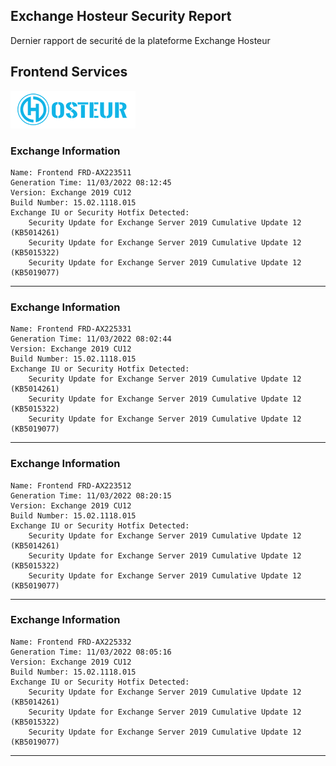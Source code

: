 ## Exchange Hosteur Security Report
Dernier rapport de securité de la plateforme Exchange Hosteur

## Frontend Services
![logo](img/logo-hosteur_2021.png)

### Exchange Information
	Name: Frontend FRD-AX223511
	Generation Time: 11/03/2022 08:12:45
	Version: Exchange 2019 CU12
	Build Number: 15.02.1118.015
	Exchange IU or Security Hotfix Detected: 
		Security Update for Exchange Server 2019 Cumulative Update 12 (KB5014261)
		Security Update for Exchange Server 2019 Cumulative Update 12 (KB5015322)
		Security Update for Exchange Server 2019 Cumulative Update 12 (KB5019077)
---
### Exchange Information
	Name: Frontend FRD-AX225331
	Generation Time: 11/03/2022 08:02:44
	Version: Exchange 2019 CU12
	Build Number: 15.02.1118.015
	Exchange IU or Security Hotfix Detected: 
		Security Update for Exchange Server 2019 Cumulative Update 12 (KB5014261)
		Security Update for Exchange Server 2019 Cumulative Update 12 (KB5015322)
		Security Update for Exchange Server 2019 Cumulative Update 12 (KB5019077)
---
### Exchange Information
	Name: Frontend FRD-AX223512
	Generation Time: 11/03/2022 08:20:15
	Version: Exchange 2019 CU12
	Build Number: 15.02.1118.015
	Exchange IU or Security Hotfix Detected: 
		Security Update for Exchange Server 2019 Cumulative Update 12 (KB5014261)
		Security Update for Exchange Server 2019 Cumulative Update 12 (KB5015322)
		Security Update for Exchange Server 2019 Cumulative Update 12 (KB5019077)
---
### Exchange Information
	Name: Frontend FRD-AX225332
	Generation Time: 11/03/2022 08:05:16
	Version: Exchange 2019 CU12
	Build Number: 15.02.1118.015
	Exchange IU or Security Hotfix Detected: 
		Security Update for Exchange Server 2019 Cumulative Update 12 (KB5014261)
		Security Update for Exchange Server 2019 Cumulative Update 12 (KB5015322)
		Security Update for Exchange Server 2019 Cumulative Update 12 (KB5019077)
---
